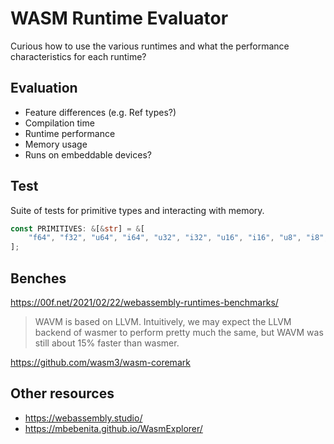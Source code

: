 # WASM Runtime Evaluator

Curious how to use the various runtimes and what the performance
characteristics for each runtime?

## Evaluation

- Feature differences (e.g. Ref types?)
- Compilation time
- Runtime performance
- Memory usage
- Runs on embeddable devices?

## Test

Suite of tests for primitive types and interacting with memory.

```rust
const PRIMITIVES: &[&str] = &[
    "f64", "f32", "u64", "i64", "u32", "i32", "u16", "i16", "u8", "i8",
];
```

## Benches

<https://00f.net/2021/02/22/webassembly-runtimes-benchmarks/>

> WAVM is based on LLVM. Intuitively, we may expect the LLVM backend of wasmer to perform pretty much the same, but WAVM was still about 15% faster than wasmer.

<https://github.com/wasm3/wasm-coremark>

## Other resources

- <https://webassembly.studio/>
- <https://mbebenita.github.io/WasmExplorer/>
